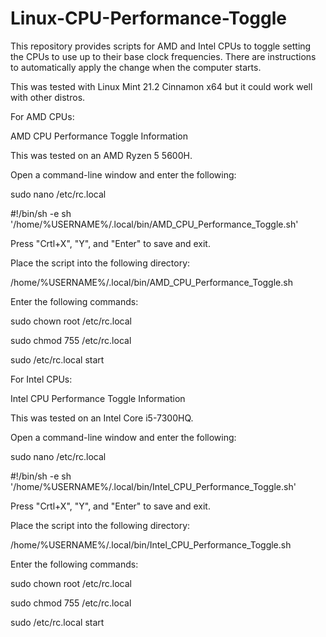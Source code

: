 # Linux-CPU-Performance-Toggle
This repository provides scripts for AMD and Intel CPUs to toggle setting the CPUs to use up to their base clock frequencies. There are instructions to automatically apply the change when the computer starts.

This was tested with Linux Mint 21.2 Cinnamon x64 but it could work well with other distros.

For AMD CPUs:

AMD CPU Performance Toggle Information

This was tested on an AMD Ryzen 5 5600H.

Open a command-line window and enter the following:

sudo nano /etc/rc.local

#!/bin/sh -e
sh '/home/%USERNAME%/.local/bin/AMD_CPU_Performance_Toggle.sh'

Press "Crtl+X", "Y", and "Enter" to save and exit.

Place the script into the following directory:

/home/%USERNAME%/.local/bin/AMD_CPU_Performance_Toggle.sh

Enter the following commands:

sudo chown root /etc/rc.local

sudo chmod 755 /etc/rc.local

sudo /etc/rc.local start

For Intel CPUs:

Intel CPU Performance Toggle Information

This was tested on an Intel Core i5-7300HQ.

Open a command-line window and enter the following:

sudo nano /etc/rc.local

#!/bin/sh -e
sh '/home/%USERNAME%/.local/bin/Intel_CPU_Performance_Toggle.sh'

Press "Crtl+X", "Y", and "Enter" to save and exit.

Place the script into the following directory:

/home/%USERNAME%/.local/bin/Intel_CPU_Performance_Toggle.sh

Enter the following commands:

sudo chown root /etc/rc.local

sudo chmod 755 /etc/rc.local

sudo /etc/rc.local start
